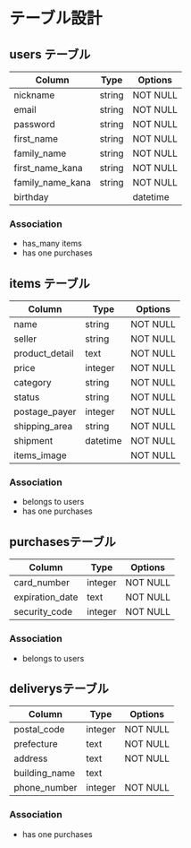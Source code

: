 # テーブル設計

## users テーブル

| Column           | Type     | Options  |
| ---------------- | -------- | -------- |
| nickname         | string   | NOT NULL |
| email            | string   | NOT NULL |
| password         | string   | NOT NULL |
| first_name       | string   | NOT NULL |
| family_name      | string   | NOT NULL |
| first_name_kana  | string   | NOT NULL |
| family_name_kana | string   | NOT NULL |
| birthday|        | datetime | NOT NULL |

### Association

- has_many items
- has one  purchases

## items テーブル

| Column         | Type       | Options  |
| -------------- | ---------- | ---------|
| name           | string     | NOT NULL |
| seller         | string     | NOT NULL |
| product_detail | text       | NOT NULL |
| price          | integer    | NOT NULL |
| category       | string     | NOT NULL |
| status         | string     | NOT NULL |
| postage_payer  | integer    | NOT NULL |
| shipping_area  | string     | NOT NULL |
| shipment       | datetime   | NOT NULL |
| items_image    |            | NOT NULL |

### Association

- belongs to users
- has one  purchases

## purchasesテーブル

| Column          | Type    | Options  |
| --------------- | ------- | -------- |
| card_number     | integer | NOT NULL |
| expiration_date | text    | NOT NULL |
| security_code   | integer | NOT NULL |

### Association

- belongs to users

## deliverysテーブル

| Column        | Type    | Options  |
| --------------| ------- | -------- |
| postal_code   | integer | NOT NULL |
| prefecture    | text    | NOT NULL |
| address       | text    | NOT NULL |
| building_name | text    |          |
| phone_number  | integer | NOT NULL |

### Association

- has one  purchases